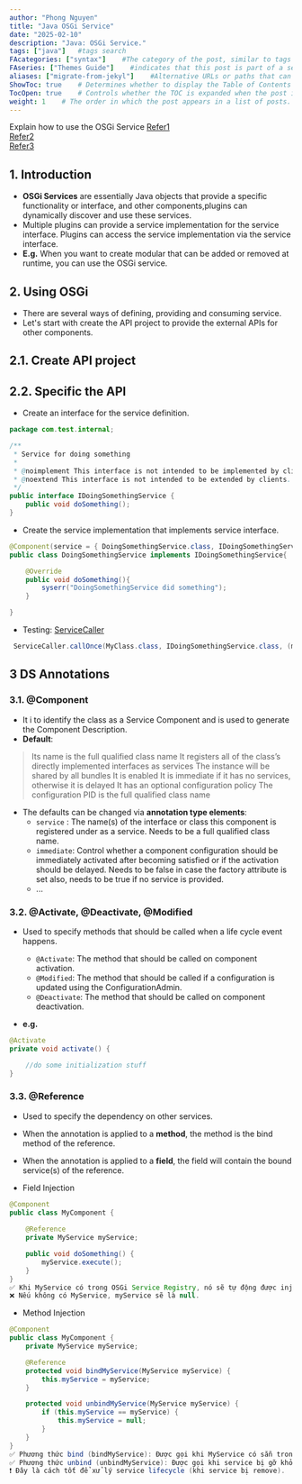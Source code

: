 ```yaml
---
author: "Phong Nguyen"
title: "Java OSGi Service"
date: "2025-02-10"
description: "Java: OSGi Service."
tags: ["java"]   #tags search
FAcategories: ["syntax"]    #The category of the post, similar to tags but usually for broader classification.
FAseries: ["Themes Guide"]    #indicates that this post is part of a series of related posts
aliases: ["migrate-from-jekyl"]    #Alternative URLs or paths that can be used to access this post, useful for redirects from old posts or similar content.
ShowToc: true    # Determines whether to display the Table of Contents (TOC) for the post.
TocOpen: true    # Controls whether the TOC is expanded when the post is loaded. 
weight: 1    # The order in which the post appears in a list of posts. Lower numbers make the post appear earlier.
---
```

Explain how to use the OSGi Service
[Refer1](https://experienceleaguecommunities.adobe.com/t5/adobe-experience-manager/different-between-osgi-services-and-osgi-component/m-p/621761)<br>
[Refer2](https://www.vogella.com/tutorials/OSGi/article.html#osgi-services)<br>
[Refer3](https://vogella.com/blog/getting-started-with-osgi-declarative-services-2024/)<br>
## 1. Introduction
- **OSGi Services** are essentially Java objects that provide a specific functionality or interface, and other components,plugins can dynamically discover and use these services.
- Multiple plugins can provide a service implementation for the service interface. Plugins can access the service implementation via the service interface.
- **E.g.** When you want to create modular that can be added or removed at runtime, you can use the OSGi service.

## 2. Using OSGi
- There are several ways of defining, providing and consuming service.
- Let's start with create the API project to provide the external APIs for other components.
  
## 2.1. Create API project

## 2.2. Specific the API
- Create an interface for the service definition.

```java
package com.test.internal;

/**
 * Service for doing something
 *
 * @noimplement This interface is not intended to be implemented by clients.
 * @noextend This interface is not intended to be extended by clients.
 */
public interface IDoingSomethingService {
	public void doSomething();
}

```
- Create the service implementation that implements service interface.
```java
@Component(service = { DoingSomethingService.class, IDoingSomethingService.class }, immediate = false)
public class DoingSomethingService implements IDoingSomethingService{

    @Override
    public void doSomething(){
        syserr("DoingSomethingService did something");
    }

}

```


- Testing: [ServiceCaller](https://help.eclipse.org/latest/nftopic/org.eclipse.platform.doc.isv/reference/api/org/eclipse/core/runtime/ServiceCaller.html)
```java
 ServiceCaller.callOnce(MyClass.class, IDoingSomethingService.class, (myService) -> myService.doSomething());

```

## 3 DS Annotations
### 3.1. @Component
- It i to identify the class as a Service Component and is used to generate the Component Description.
- **Default**:
>    Its name is the full qualified class name
    It registers all of the class’s directly implemented interfaces as services
    The instance will be shared by all bundles
    It is enabled
    It is immediate if it has no services, otherwise it is delayed
    It has an optional configuration policy
    The configuration PID is the full qualified class name

- The defaults can be changed via **annotation type elements**:
  - `service`	: The name(s) of the interface or class this component is registered under as a service. Needs to be a full qualified class name.
  - `immediate`:	Control whether a component configuration should be immediately activated after becoming satisfied or if the activation should be delayed. Needs to be false in case the factory attribute is set also, needs to be true if no service is provided.
  - ...

### 3.2. @Activate, @Deactivate, @Modified
- Used to specify methods that should be called when a life cycle event happens.
  - `@Activate`:	The method that should be called on component activation.
  - `@Modified`:	The method that should be called if a configuration is updated using the ConfigurationAdmin.
  - `@Deactivate`:	The method that should be called on component deactivation.

- **e.g.**
```java
@Activate
private void activate() {

    //do some initialization stuff
}
```
 
### 3.3. @Reference
- Used to specify the dependency on other services.
- When the annotation is applied to a **method**, the method is the bind method of the reference.
- When the annotation is applied to a **field**, the field will contain the bound service(s) of the reference.

- Field Injection
```java
@Component
public class MyComponent {
    
    @Reference
    private MyService myService;

    public void doSomething() {
        myService.execute();
    }
}
✅ Khi MyService có trong OSGi Service Registry, nó sẽ tự động được inject vào myService.
❌ Nếu không có MyService, myService sẽ là null.
```

- Method Injection
```java
@Component
public class MyComponent {
    private MyService myService;

    @Reference
    protected void bindMyService(MyService myService) {
        this.myService = myService;
    }

    protected void unbindMyService(MyService myService) {
        if (this.myService == myService) {
            this.myService = null;
        }
    }
}
✅ Phương thức bind (bindMyService): Được gọi khi MyService có sẵn trong Service Registry.
✅ Phương thức unbind (unbindMyService): Được gọi khi service bị gỡ khỏi Registry.
❗ Đây là cách tốt để xử lý service lifecycle (khi service bị remove).
```